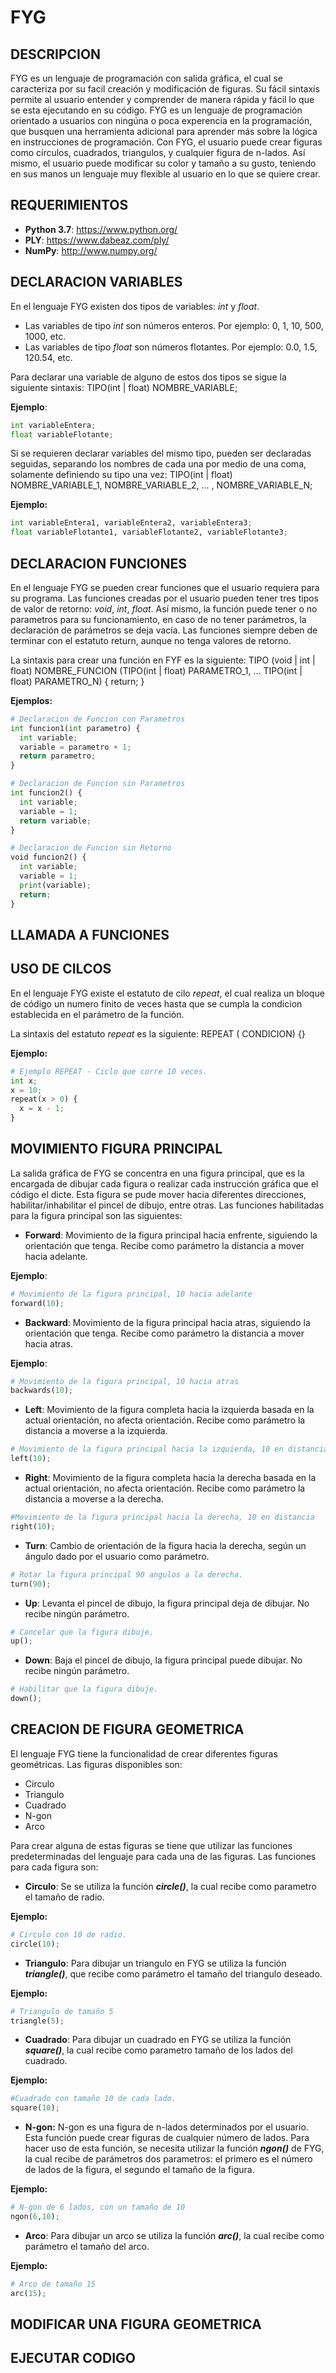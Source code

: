 # FYG

## **DESCRIPCION**

FYG es un lenguaje de programación con salida gráfica, el cual se caracteriza por su facil creación y modificación de figuras. Su fácil sintaxis permite al usuario entender y comprender de manera rápida y fácil lo que se esta ejecutando en su código. FYG es un lenguaje de programación orientado a usuarios con ningúna o poca experencia en la programación, que busquen una herramienta adicional para aprender más sobre la lógica en instrucciones de programación. Con FYG, el usuario puede crear figuras como círculos, cuadrados, triangulos, y cualquier figura de n-lados. Así mismo, el usuario puede modificar su color y tamaño a su gusto, teniendo en sus manos un lenguaje muy flexible al usuario en lo que se quiere crear.

## **REQUERIMIENTOS**
- **Python 3.7**: https://www.python.org/
- **PLY**: https://www.dabeaz.com/ply/
- **NumPy**: http://www.numpy.org/

## **DECLARACION VARIABLES**

En el lenguaje FYG existen dos tipos de variables: *int* y *float*.
  - Las variables de tipo *int* son números enteros. Por ejemplo: 0, 1, 10, 500, 1000, etc.
  - Las variables de tipo *float* son números flotantes. Por ejemplo: 0.0, 1.5, 120.54, etc.
 
Para declarar una variable de alguno de estos dos tipos se sigue la siguiente sintaxis: TIPO(int | float) NOMBRE_VARIABLE;

**Ejemplo**:
```python
int variableEntera;
float variableFlotante;
```
Si se requieren declarar variables del mismo tipo, pueden ser declaradas seguidas, separando los nombres de cada una por medio de una coma, solamente definiendo su tipo una vez: TIPO(int | float) NOMBRE_VARIABLE_1, NOMBRE_VARIABLE_2, ... , NOMBRE_VARIABLE_N;

**Ejemplo:**
```python
int variableEntera1, variableEntera2, variableEntera3;
float variableFlotante1, variableFlotante2, variableFlotante3;
```

## **DECLARACION FUNCIONES**

En el lenguaje FYG se pueden crear funciones que el usuario requiera para su programa. Las funciones creadas por el usuario pueden tener tres tipos de valor de retorno: *void*, *int*, *float*. Así mismo, la función puede tener o no parametros para su funcionamiento, en caso de no tener parámetros, la declaración de parámetros se deja vacía. Las funciones siempre deben de terminar con el estatuto return, aunque no tenga valores de retorno.

La sintaxis para crear una función en FYF es la siguiente: TIPO (void | int | float) NOMBRE_FUNCION (TIPO(int | float) PARAMETRO_1, ... TIPO(int | float) PARAMETRO_N) { return; }

**Ejemplos:**
```python
# Declaracion de Funcion con Parametros
int funcion1(int parametro) {
  int variable;
  variable = parametro + 1;
  return parametro;
}
```

```python
# Declaracion de Funcion sin Parametros
int funcion2() {
  int variable;
  variable = 1;
  return variable;
}
```
```python
# Declaracion de Funcion sin Retorno
void funcion2() {
  int variable;
  variable = 1;
  print(variable);
  return;
}
```
## **LLAMADA A FUNCIONES**

## **USO DE CILCOS**

En el lenguaje FYG existe el estatuto de cilo *repeat*, el cual realiza un bloque de código un numero finito de veces hasta que se cumpla la condicion establecida en el parámetro de la función.

La sintaxis del estatuto *repeat* es la siguiente: REPEAT ( CONDICION) {}

**Ejemplo:**

```python
# Ejemplo REPEAT - Ciclo que corre 10 veces.
int x;
x = 10;
repeat(x > 0) {
  x = x - 1;
}
```

## **MOVIMIENTO FIGURA PRINCIPAL**

La salida gráfica de FYG se concentra en una figura principal, que es la encargada de dibujar cada figura o realizar cada instrucción gráfica que el código el dicte. Esta figura se pude mover hacia diferentes direcciones, habilitar/inhabilitar el pincel de dibujo, entre otras. Las funciones habilitadas para la figura principal son las siguientes:

- **Forward**: Movimiento de la figura principal hacia enfrente, siguiendo la orientación que tenga. Recibe como parámetro la distancia a mover hacia adelante.

**Ejemplo**:

```python
# Movimiento de la figura principal, 10 hacia adelante
forward(10);
```

- **Backward**: Movimiento de la figura principal hacia atras, siguiendo la orientación que tenga. Recibe como parámetro la distancia a mover hacia atras.

**Ejemplo**:

```python
# Movimiento de la figura principal, 10 hacia atras
backwards(10);
```
- **Left**: Movimiento de la figura completa hacia la izquierda basada en la actual orientación, no afecta orientación. Recibe como parámetro la distancia a moverse a la izquierda.

```python
# Movimiento de la figura principal hacia la izquierda, 10 en distancia.
left(10);
```


- **Right**: Movimiento de la figura completa hacia la derecha basada en la actual orientación, no afecta orientación. Recibe como parámetro la distancia a moverse a la derecha.

```python
#Movimiento de la figura principal hacia la derecha, 10 en distancia
right(10);
```

- **Turn**: Cambio de orientación de la figura hacia la derecha, según un ángulo dado por el usuario como parámetro. 

```python
# Rotar la figura principal 90 angulos a la derecha.
turn(90);
```

- **Up**: Levanta el pincel de dibujo, la figura principal deja de dibujar. No recibe ningún parámetro.

```python
# Cancelar que la figura dibuje.
up();
```

- **Down**: Baja el pincel de dibujo, la figura principal puede dibujar. No recibe ningún parámetro.

```python
# Habilitar que la figura dibuje.
down();
```


## **CREACION DE FIGURA GEOMETRICA**
El lenguaje FYG tiene la funcionalidad de crear diferentes figuras geométricas. Las figuras disponibles son: 
  - Circulo
  - Triangulo
  - Cuadrado
  - N-gon
  - Arco

Para crear alguna de estas figuras se tiene que utilizar las funciones predeterminadas del lenguaje para cada una de las figuras. Las funciones para cada figura son:
  - **Circulo**: Se se utiliza la función ***circle()***, la cual recibe como parametro el tamaño de radio.
  
  **Ejemplo:**
  
  ```python
  # Circulo con 10 de radio.
  circle(10);
  ```
    
  - **Triangulo**: Para dibujar un triangulo en FYG se utiliza la función ***triangle()***, que recibe como parámetro el tamaño del triangulo deseado.
  
  **Ejemplo:**
  
  ```python
  # Triangulo de tamaño 5
  triangle(5);
  ```
    
  - **Cuadrado**: Para dibujar un cuadrado en FYG se utiliza la función ***square()***, la cual recibe como parametro tamaño de los lados del cuadrado.
  
  **Ejemplo:**
  
  ```python
  #Cuadrado con tamaño 10 de cada lado.
  square(10);
  ```
  - **N-gon:** N-gon es una figura de n-lados determinados por el usuario. Esta función puede crear figuras de cualquier número de lados. Para hacer uso de esta función, se necesita utilizar la función ***ngon()*** de FYG, la cual recibe de parámetros dos parametros: el primero es el número de lados de la figura, el segundo el tamaño de la figura.
  
  **Ejemplo:**
  
  ```python
  # N-gon de 6 lados, con un tamaño de 10
  ngon(6,10);
  ```
  
  - **Arco**: Para dibujar un arco se utiliza la función ***arc()***, la cual recibe como parámetro el tamaño del arco.
  
   **Ejemplo:**
   
   ```python
   # Arco de tamaño 15
   arc(15);
   ```
   
## **MODIFICAR UNA FIGURA GEOMETRICA**
## **EJECUTAR CODIGO**
